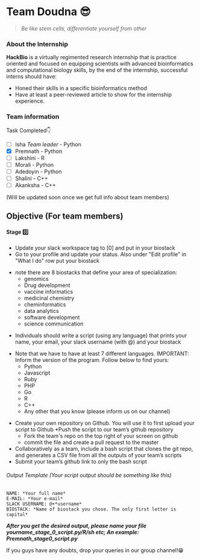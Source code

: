 # Team Doudna 😎
>*Be like stem cells, differentiate yourself from other*              
### About the Internship   
**HackBio** is a virtually regimented research internship that is practice oriented and focused on equipping scientists with advanced bioinformatics and computational biology skills, by the end of the internship, successful interns should have:
+ Honed their skills in a specific bioinformatics method
+ Have at least a peer-reviewed article to show for the internship experience.

### Team information
Task Completed👇
- [ ] Isha *Team leader* - Python
- [x] Premnath - Python
- [ ] Lakshini - R
- [ ] Morali - Python
- [ ] Adedoyin - Python
- [ ] Shalini - C++
- [ ] Akanksha - C++

(Will be updated soon once we get full info about team members)

## Objective (For team members)
#### Stage 0️⃣
+ Update your slack workspace tag to [0] and put in your biostack
+  Go to your profile and update your status. Also under "Edit profile" in "What I do" row put your biostack
 * note there are 8 biostacks that define your area of specialization: 
    * genomics
    * Drug development
    * vaccine informatics
    * medicinal chemistry
    * cheminformatics
    * data analytics
    * software development
    * science communication 

+  Individuals should write a script (using any language) that prints your name, your email, your slack username (with @) and your biostack  
  * Note that we have to have at least 7 different languages. IMPORTANT: Inform the version of the program. Follow below to find yours:
    * Python 
    * Javascript 
    * Ruby
    * PHP
    * Go
    * R
    * C++
    * Any other that you know (please inform us on our channel)

+ Create your own repository on Github. You will use it to first upload your script to Github
 *Push the script to our team’s github repository
  * Fork the team's repo on the top right of your screen on github
  * commit the file and create a pull request to the master
+ Collaboratively as a team, include a bash script that clones the git repo, and generates a CSV file from all the outputs of your team’s scripts
+ Submit your team’s github link to ​only​ the bash script

###### Output Template (Your script output should be something like this)
```
NAME: *Your full name*
E-MAIL: *Your e-mail* 
SLACK USERNAME: @+*username*
BIOSTACK: *Name of biostack you chose. The only first letter is capital* 
```
***After you get the desired output, please name your file yourname_stage_0_script.py/R/sh etc;
An example: Premnath_stage0_script.py***

If you guys have any doubts, drop your queries in our group channel!😁
